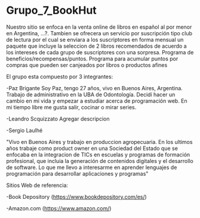 # Grupo_7_BookHut
Nuestro sitio se enfoca en la venta online de libros en español al por menor en Argentina, ...?. Tambien se ofrecera un servicio por suscripción tipo club de lectura por el cual se enviara a los suscriptores en forma mensual un paquete que incluye la seleccion de 2 libros recomendados de acuerdo a los intereses de cada grupo de suscriptores con una sorpresa.
Programa de beneficios/recompensas/puntos. Programa para acumular puntos por compras que pueden ser canjeados por libros o productos afines

El grupo esta compuesto por 3 integrantes:

-Paz Brigante
Soy Paz, tengo 27 años, vivo en Buenos Aires, Argentina. Trabajo de administrativo en la UBA de Odontología. Decidí hacer un cambio en mi vida y empezar a estudiar acerca de programación web. En mi tiempo libre me gusta salir, cocinar o mirar series.

-Leandro Scquizzato
Agregar descripcion

-Sergio Laulhé

"Vivo en Buenos Aires y trabajo en produccion agropecuaria. En los ultimos años trabaje como product owner en una Sociedad del Estado que se enfocaba en la integracion de TICs en escuelas y programas de formación profesional, que incluia la generación de contenidos digitales y el desarrollo de software. Lo que me llevo a interesarme en aprender lenguajes de programación para desarrollar aplicaciones y programas"

Sitios Web de referencia:

-Book Depository (https://www.bookdepository.com/es/)

-Amazon.com (https://www.amazon.com/)




